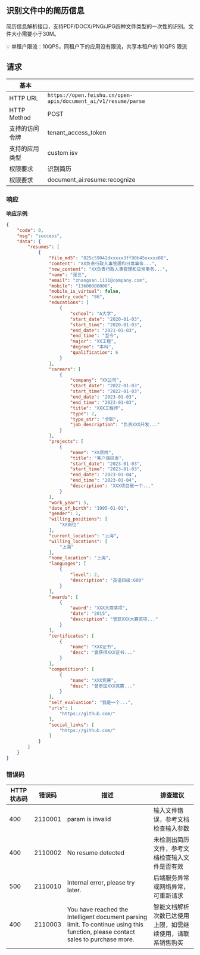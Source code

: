 ## 识别文件中的简历信息

简历信息解析接口，支持PDF/DOCX/PNG/JPG四种文件类型的一次性的识别。文件大小需要小于30M。

💡 
 单租户限流：10QPS，同租户下的应用没有限流，共享本租户的 10QPS 限流

## 请求

| 基本 | |
| --- | --- |
| HTTP URL | `https://open.feishu.cn/open-apis/document_ai/v1/resume/parse` |
| HTTP Method | POST |
| 支持的访问令牌 | tenant_access_token |
| 支持的应用类型 | custom  isv |
| 权限要求 | 识别简历 |
| 权限要求 | document_ai:resume:recognize |

### 响应

**响应示例**:

```json
{
    "code": 0,
    "msg": "success",
    "data": {
        "resumes": [
            {
                "file_md5": "825c59042dxxxxx3ff90b45xxxxx88",
                "content": "XX负责行政人事管理和日常事务...",
                "new_content": "XX负责行政人事管理和日常事务...",
                "name": "张三",
                "email": "zhangsan.1111@company.com",
                "mobile": "13600000000",
                "mobile_is_virtual": false,
                "country_code": "86",
                "educations": [
                    {
                        "school": "A大学",
                        "start_date": "2020-01-03",
                        "start_time": "2020-01-03",
                        "end_date": "2021-01-03",
                        "end_time": "至今",
                        "major": "XX工程",
                        "degree": "本科",
                        "qualification": 6
                    }
                ],
                "careers": [
                    {
                        "company": "XX公司",
                        "start_date": "2022-01-03",
                        "start_time": "2022-01-03",
                        "end_date": "2023-01-03",
                        "end_time": "2023-01-03",
                        "title": "XXX工程师",
                        "type": 2,
                        "type_str": "全职",
                        "job_description": "负责XXX开发..."
                    }
                ],
                "projects": [
                    {
                        "name": "XX项目",
                        "title": "客户端研发",
                        "start_date": "2023-01-03",
                        "start_time": "2023-01-03",
                        "end_date": "2023-01-04",
                        "end_time": "2023-01-04",
                        "description": "XXX项目是一个..."
                    }
                ],
                "work_year": 5,
                "date_of_birth": "1995-01-01",
                "gender": 1,
                "willing_positions": [
                    "XX岗位"
                ],
                "current_location": "上海",
                "willing_locations": [
                    "上海"
                ],
                "home_location": "上海",
                "languages": [
                    {
                        "level": 2,
                        "description": "英语四级:600"
                    }
                ],
                "awards": [
                    {
                        "award": "XXX大赛奖项",
                        "date": "2015",
                        "description": "曾获XXX大赛奖项..."
                    }
                ],
                "certificates": [
                    {
                        "name": "XXX证书",
                        "desc": "曾获得XXX证书..."
                    }
                ],
                "competitions": [
                    {
                        "name": "XXX竞赛",
                        "desc": "曾参加XXX竞赛..."
                    }
                ],
                "self_evaluation": "我是一个...",
                "urls": [
                    "https://github.com/"
                ],
                "social_links": [
                    "https://github.com/"
                ]
            }
        ]
    }
}
```

### 错误码

| HTTP状态码 | 错误码 | 描述 | 排查建议 |
| ---------- | ------ | ---- | -------- |
| 400 | 2110001 | param is invalid | 输入文件错误，参考文档检查输入参数 |
| 400 | 2110002 | No resume detected | 未检测出简历文件，参考文档检查输入文件是否有效 |
| 500 | 2110010 | Internal error, please try later. | 后端服务异常或网络异常，可重新请求 |
| 400 | 2110003 | You have reached the Intelligent document parsing limit. To continue using this function, please contact sales to purchase more. | 智能文档解析次数已达使用上限，如需继续使用，请联系销售购买 |

